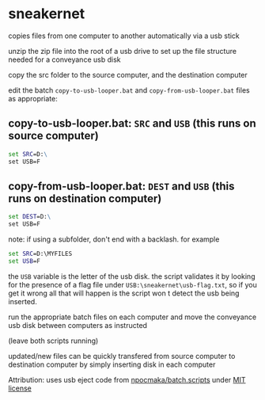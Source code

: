 sneakernet
===

copies files from one computer to another automatically via a usb stick

unzip the zip file into the root of a usb drive to set up the file structure needed for a conveyance usb disk

copy the src folder to the source computer, and the destination computer

edit the batch `copy-to-usb-looper.bat` and `copy-from-usb-looper.bat` files as appropriate:

copy-to-usb-looper.bat: `SRC` and `USB` (this runs on source computer)
---

``` bat
set SRC=D:\
set USB=F
```

copy-from-usb-looper.bat: `DEST` and `USB` (this runs on destination computer)
---

``` bat
set DEST=D:\
set USB=F
```

note: if using a subfolder, don't end with a backlash. for example

``` bat
set SRC=D:\MYFILES
set USB=F
```

the `USB` variable is the letter of the usb disk. the script validates it by looking for the presence of a flag file under `USB:\sneakernet\usb-flag.txt`, so if you get it wrong all that will happen is the script won
t detect the usb being inserted.

run the appropriate batch files on each computer and move the conveyance usb disk between computers as instructed

(leave both scripts running)

updated/new files can be quickly transfered from source computer to destination computer by simply inserting disk in each computer

Attribution: uses usb eject code from  [npocmaka/batch.scripts](https://github.com/npocmaka/batch.scripts/blob/master/hybrids/jscript/ejectjs.bat) under [MIT license](https://github.com/npocmaka/batch.scripts/blob/master/LICENSE)

